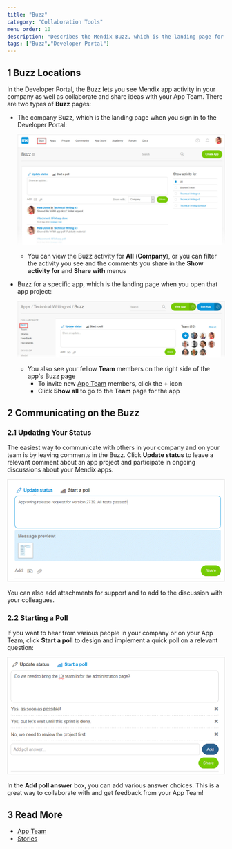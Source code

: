 ```yaml
---
title: "Buzz"
category: "Collaboration Tools"
menu_order: 10
description: "Describes the Mendix Buzz, which is the landing page for a Mendix app project."
tags: ["Buzz","Developer Portal"]
---
```


## 1 Buzz Locations

In the Developer Portal, the Buzz lets you see Mendix app activity in your company as well as collaborate and share ideas with your App Team. There are two types of **Buzz** pages:

* The company Buzz, which is the landing page when you sign in to the Developer Portal:

    ![](attachments/buzz.jpg)

    *   You can view the Buzz activity for **All** (**Company**), or you can filter the activity you see and the comments you share in the **Show activity for** and **Share with** menus

* Buzz for a specific app, which is the landing page when you open that app project:

    ![](attachments/app-buzz.jpg)

    * You also see your fellow **Team** members on the right side of the app's Buzz page
      * To invite new [App Team](team) members, click the **+** icon
      * Click **Show all** to go to the **Team** page for the app


## 2 Communicating on the Buzz

### 2.1 Updating Your Status

The easiest way to communicate with others in your company and on your team is by leaving comments in the Buzz. Click **Update status** to leave a relevant comment about an app project and participate in ongoing discussions about your Mendix apps.

![](attachments/update-status.png)

You can also add attachments for support and to add to the discussion with your colleagues.

### 2.2 Starting a Poll

If you want to hear from various people in your company or on your App Team, click **Start a poll** to design and implement a quick poll on a relevant question:

![](attachments/poll.png)

In the **Add poll answer** box, you can add various answer choices. This is a great way to collaborate with and get feedback from your App Team!

## 3 Read More

* [App Team](team)
* [Stories](stories)

